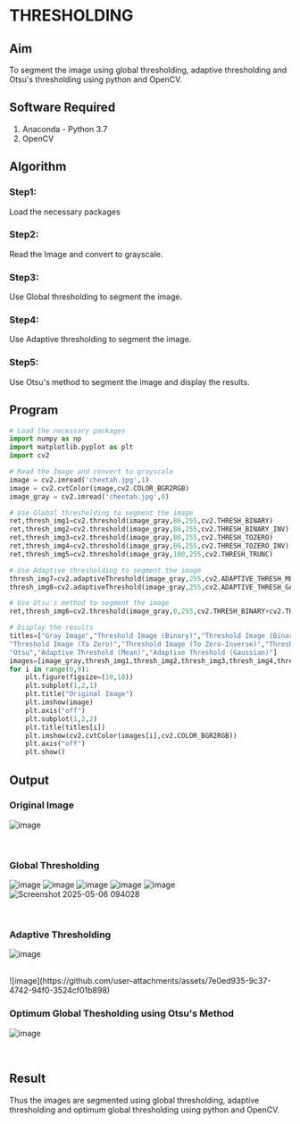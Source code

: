 # THRESHOLDING
## Aim
To segment the image using global thresholding, adaptive thresholding and Otsu's thresholding using python and OpenCV.

## Software Required
1. Anaconda - Python 3.7
2. OpenCV

## Algorithm

### Step1:
Load the necessary packages
<br>

### Step2:
Read the Image and convert to grayscale.
<br>

### Step3:
Use Global thresholding to segment the image.
<br>

### Step4:
Use Adaptive thresholding to segment the image.
<br>

### Step5:
Use Otsu's method to segment the image and display the results.
<br>

## Program

```python
# Load the necessary packages
import numpy as np
import matplotlib.pyplot as plt
import cv2

# Read the Image and convert to grayscale
image = cv2.imread('cheetah.jpg',1)
image = cv2.cvtColor(image,cv2.COLOR_BGR2RGB)
image_gray = cv2.imread('cheetah.jpg',0)

# Use Global thresholding to segment the image
ret,thresh_img1=cv2.threshold(image_gray,86,255,cv2.THRESH_BINARY)
ret,thresh_img2=cv2.threshold(image_gray,86,255,cv2.THRESH_BINARY_INV)
ret,thresh_img3=cv2.threshold(image_gray,86,255,cv2.THRESH_TOZERO)
ret,thresh_img4=cv2.threshold(image_gray,86,255,cv2.THRESH_TOZERO_INV)
ret,thresh_img5=cv2.threshold(image_gray,100,255,cv2.THRESH_TRUNC)

# Use Adaptive thresholding to segment the image
thresh_img7=cv2.adaptiveThreshold(image_gray,255,cv2.ADAPTIVE_THRESH_MEAN_C,cv2.THRESH_BINARY,11,2)
thresh_img8=cv2.adaptiveThreshold(image_gray,255,cv2.ADAPTIVE_THRESH_GAUSSIAN_C,cv2.THRESH_BINARY,11,2)

# Use Otsu's method to segment the image 
ret,thresh_img6=cv2.threshold(image_gray,0,255,cv2.THRESH_BINARY+cv2.THRESH_OTSU)

# Display the results
titles=["Gray Image","Threshold Image (Binary)","Threshold Image (Binary Inverse)",
"Threshold Image (To Zero)","Threshold Image (To Zero-Inverse)","Threshold Image (Truncate)",
"Otsu","Adaptive Threshold (Mean)","Adaptive Threshold (Gaussian)"]
images=[image_gray,thresh_img1,thresh_img2,thresh_img3,thresh_img4,thresh_img5,thresh_img6,thresh_img7,thresh_img8]
for i in range(0,9):
    plt.figure(figsize=(10,10))
    plt.subplot(1,2,1)
    plt.title("Original Image")
    plt.imshow(image)
    plt.axis("off")
    plt.subplot(1,2,2)
    plt.title(titles[i])
    plt.imshow(cv2.cvtColor(images[i],cv2.COLOR_BGR2RGB))
    plt.axis("off")
    plt.show()

```
## Output

### Original Image
![image](https://github.com/user-attachments/assets/5274b7e0-bcc0-486d-aba6-a0a33b5e9e3b)

<br>

### Global Thresholding
![image](https://github.com/user-attachments/assets/7391bacc-0679-405a-a519-0e9c5524a6c2)
![image](https://github.com/user-attachments/assets/405b2ccb-c0b9-43fa-9d25-f0671576dfd1)
![image](https://github.com/user-attachments/assets/44062623-bb52-41a5-9e8d-228cbff7fe52)
![image](https://github.com/user-attachments/assets/a3d67458-7243-46b1-aa36-c5f7ffbb159e)
![image](https://github.com/user-attachments/assets/dd6af5b2-9ad3-4560-ad32-e9b71aa05e01)
![Screenshot 2025-05-06 094028](https://github.com/user-attachments/assets/631f6285-d4dc-464e-9369-7c7f0d202000)

<br>

### Adaptive Thresholding
![image](https://github.com/user-attachments/assets/7fab20df-1e0b-40d1-92d2-1e960741c3e1)

<br>
![image](https://github.com/user-attachments/assets/7e0ed935-9c37-4742-94f0-3524cf01b898)

<br>

### Optimum Global Thesholding using Otsu's Method
![image](https://github.com/user-attachments/assets/225753a8-8abf-4342-92ef-d5eec168f855)

<br>


## Result
Thus the images are segmented using global thresholding, adaptive thresholding and optimum global thresholding using python and OpenCV.
